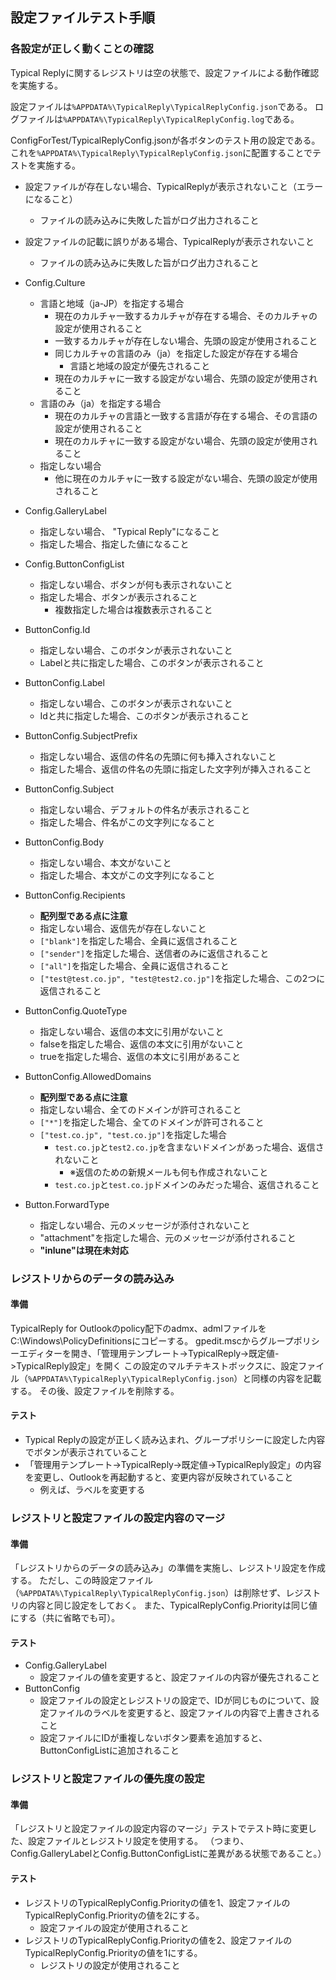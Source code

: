 ## 設定ファイルテスト手順

### 各設定が正しく動くことの確認

Typical Replyに関するレジストリは空の状態で、設定ファイルによる動作確認を実施する。

設定ファイルは`%APPDATA%\TypicalReply\TypicalReplyConfig.json`である。
ログファイルは`%APPDATA%\TypicalReply\TypicalReplyConfig.log`である。

ConfigForTest/TypicalReplyConfig.jsonが各ボタンのテスト用の設定である。
これを`%APPDATA%\TypicalReply\TypicalReplyConfig.json`に配置することでテストを実施する。

* 設定ファイルが存在しない場合、TypicalReplyが表示されないこと（エラーになること）
  * ファイルの読み込みに失敗した旨がログ出力されること
* 設定ファイルの記載に誤りがある場合、TypicalReplyが表示されないこと
  * ファイルの読み込みに失敗した旨がログ出力されること
* Config.Culture
  * 言語と地域（ja-JP）を指定する場合
    * 現在のカルチャ一致するカルチャが存在する場合、そのカルチャの設定が使用されること
    * 一致するカルチャが存在しない場合、先頭の設定が使用されること
    * 同じカルチャの言語のみ（ja）を指定した設定が存在する場合
      * 言語と地域の設定が優先されること
    * 現在のカルチャに一致する設定がない場合、先頭の設定が使用されること
  * 言語のみ（ja）を指定する場合
    * 現在のカルチャの言語と一致する言語が存在する場合、その言語の設定が使用されること
    * 現在のカルチャに一致する設定がない場合、先頭の設定が使用されること
  * 指定しない場合
    * 他に現在のカルチャに一致する設定がない場合、先頭の設定が使用されること
* Config.GalleryLabel
  * 指定しない場合、 "Typical Reply"になること
  * 指定した場合、指定した値になること
* Config.ButtonConfigList
  * 指定しない場合、ボタンが何も表示されないこと
  * 指定した場合、ボタンが表示されること
    * 複数指定した場合は複数表示されること

* ButtonConfig.Id
  * 指定しない場合、このボタンが表示されないこと
  * Labelと共に指定した場合、このボタンが表示されること
* ButtonConfig.Label
  * 指定しない場合、このボタンが表示されないこと
  * Idと共に指定した場合、このボタンが表示されること
* ButtonConfig.SubjectPrefix
  * 指定しない場合、返信の件名の先頭に何も挿入されないこと
  * 指定した場合、返信の件名の先頭に指定した文字列が挿入されること
* ButtonConfig.Subject
  * 指定しない場合、デフォルトの件名が表示されること
  * 指定した場合、件名がこの文字列になること
* ButtonConfig.Body
  * 指定しない場合、本文がないこと
  * 指定した場合、本文がこの文字列になること
* ButtonConfig.Recipients
  * **配列型である点に注意**
  * 指定しない場合、返信先が存在しないこと
  * `["blank"]`を指定した場合、全員に返信されること
  * `["sender"]`を指定した場合、送信者のみに返信されること
  * `["all"]`を指定した場合、全員に返信されること
  * `["test@test.co.jp", "test@test2.co.jp"]`を指定した場合、この2つに返信されること
* ButtonConfig.QuoteType
  * 指定しない場合、返信の本文に引用がないこと
  * falseを指定した場合、返信の本文に引用がないこと
  * trueを指定した場合、返信の本文に引用があること
* ButtonConfig.AllowedDomains
  * **配列型である点に注意**
  * 指定しない場合、全てのドメインが許可されること
  * `["*"]`を指定した場合、全てのドメインが許可されること
  * `["test.co.jp", "test.co.jp"]`を指定した場合
    * `test.co.jp`と`test2.co.jp`を含まないドメインがあった場合、返信されないこと
      * ※返信のための新規メールも何も作成されないこと
    * `test.co.jp`と`test.co.jp`ドメインのみだった場合、返信されること
* Button.ForwardType
  * 指定しない場合、元のメッセージが添付されないこと
  * "attachment"を指定した場合、元のメッセージが添付されること
  * **"inlune"は現在未対応**

### レジストリからのデータの読み込み

#### 準備

TypicalReply for Outlookのpolicy配下のadmx、admlファイルをC:\Windows\PolicyDefinitionsにコピーする。
gpedit.mscからグループポリシーエディターを開き、「管理用テンプレート->TypicalReply->既定値->TypicalReply設定」を開く
この設定のマルチテキストボックスに、設定ファイル（`%APPDATA%\TypicalReply\TypicalReplyConfig.json`）と同様の内容を記載する。
その後、設定ファイルを削除する。

#### テスト

* Typical Replyの設定が正しく読み込まれ、グループポリシーに設定した内容でボタンが表示されていること
* 「管理用テンプレート->TypicalReply->既定値->TypicalReply設定」の内容を変更し、Outlookを再起動すると、変更内容が反映されていること
  * 例えば、ラベルを変更する

### レジストリと設定ファイルの設定内容のマージ

#### 準備

「レジストリからのデータの読み込み」の準備を実施し、レジストリ設定を作成する。
ただし、この時設定ファイル（`%APPDATA%\TypicalReply\TypicalReplyConfig.json`）は削除せず、レジストリの内容と同じ設定をしておく。
また、TypicalReplyConfig.Priorityは同じ値にする（共に省略でも可）。

#### テスト

* Config.GalleryLabel
  * 設定ファイルの値を変更すると、設定ファイルの内容が優先されること
* ButtonConfig
  * 設定ファイルの設定とレジストリの設定で、IDが同じものについて、設定ファイルのラベルを変更すると、設定ファイルの内容で上書きされること
  * 設定ファイルにIDが重複しないボタン要素を追加すると、ButtonConfigListに追加されること

### レジストリと設定ファイルの優先度の設定

#### 準備

「レジストリと設定ファイルの設定内容のマージ」テストでテスト時に変更した、設定ファイルとレジストリ設定を使用する。
（つまり、Config.GalleryLabelとConfig.ButtonConfigListに差異がある状態であること。）

#### テスト

* レジストリのTypicalReplyConfig.Priorityの値を1、設定ファイルのTypicalReplyConfig.Priorityの値を2にする。
  * 設定ファイルの設定が使用されること
* レジストリのTypicalReplyConfig.Priorityの値を2、設定ファイルのTypicalReplyConfig.Priorityの値を1にする。
  * レジストリの設定が使用されること